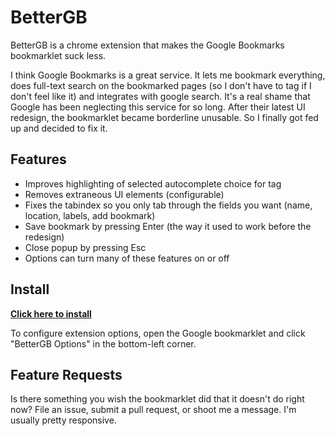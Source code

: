 BetterGB
========

BetterGB is a chrome extension that makes the Google Bookmarks bookmarklet suck less.

I think Google Bookmarks is a great service. It lets me bookmark everything, does full-text search on the bookmarked pages (so I don't have to tag if I don't feel like it) and integrates with google search. It's a real shame that Google has been neglecting this service for so long. After their latest UI redesign, the bookmarklet became borderline unusable. So I finally got fed up and decided to fix it.

Features
--------

* Improves highlighting of selected autocomplete choice for tag
* Removes extraneous UI elements (configurable)
* Fixes the tabindex so you only tab through the fields you want (name, location, labels, add bookmark)
* Save bookmark by pressing Enter (the way it used to work before the redesign)
* Close popup by pressing Esc
* Options can turn many of these features on or off

Install
-------

[**Click here to install**](https://github.com/lyoshenka/betterGB/blob/master/release/bettergb-12.crx?raw=true "Click to install")

To configure extension options, open the Google bookmarklet and click "BetterGB Options" in the bottom-left corner.

Feature Requests
----------------

Is there something you wish the bookmarklet did that it doesn't do right now? File an issue, submit a pull request, or shoot me a message. I'm usually pretty responsive.
